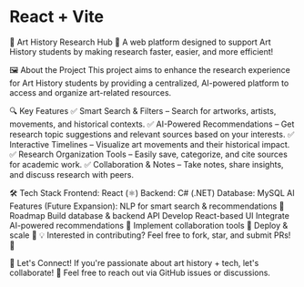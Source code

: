 # React + Vite

🎨 Art History Research Hub
🚀 A web platform designed to support Art History students by making research faster, easier, and more efficient!

🖼 About the Project
This project aims to enhance the research experience for Art History students by providing a centralized, AI-powered platform to access and organize art-related resources.

🔍 Key Features
✅ Smart Search & Filters – Search for artworks, artists, movements, and historical contexts.
✅ AI-Powered Recommendations – Get research topic suggestions and relevant sources based on your interests.
✅ Interactive Timelines – Visualize art movements and their historical impact.
✅ Research Organization Tools – Easily save, categorize, and cite sources for academic work.
✅ Collaboration & Notes – Take notes, share insights, and discuss research with peers.

🛠 Tech Stack
Frontend: React (⚛️)
Backend: C# (.NET)
Database: MySQL
AI Features (Future Expansion): NLP for smart search & recommendations
📌 Roadmap
 Build database & backend API
 Develop React-based UI
 Integrate AI-powered recommendations 🤖
 Implement collaboration tools 📝
 Deploy & scale 🚀
💡 Interested in contributing? Feel free to fork, star, and submit PRs! 🌟

📣 Let's Connect!
If you're passionate about art history + tech, let's collaborate! 🚀 Feel free to reach out via GitHub issues or discussions.
